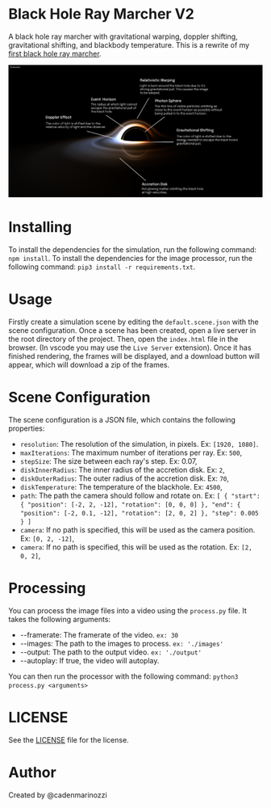 # Black Hole Ray Marcher V2

A black hole ray marcher with gravitational warping, doppler shifting, gravitational shifting, and blackbody temperature. This is a rewrite of my [first black hole ray marcher](https://github.com/cadenmarinozzi/BlackHoleRaytracer).

<img src="assets/INFO.png" />

# Installing

To install the dependencies for the simulation, run the following command: `npm install`.
To install the dependencies for the image processor, run the following command:
`pip3 install -r requirements.txt`.

# Usage

Firstly create a simulation scene by editing the `default.scene.json` with the scene configuration.
Once a scene has been created, open a live server in the root directory of the project.
Then, open the `index.html` file in the browser. (In vscode you may use the `Live Server` extension).
Once it has finished rendering, the frames will be displayed, and a download button will appear, which will download a zip of the frames.

# Scene Configuration

The scene configuration is a JSON file, which contains the following properties:
- `resolution`: The resolution of the simulation, in pixels. Ex: `[1920, 1080]`.
- `maxIterations`: The maximum number of iterations per ray. Ex: `500`,
- `stepSize`: The size between each ray's step. Ex: 0.07,
- `diskInnerRadius`: The inner radius of the accretion disk. Ex: `2`,
- `diskOuterRadius`: The outer radius of the accretion disk. Ex: `70`,
- `diskTemperature`: The temperature of the blackhole. Ex: `4500`,
- `path`: The path the camera should follow and rotate on. Ex: ```[
        {
            "start": {
                "position": [-2, 2, -12],
                "rotation": [0, 0, 0]
            },
            "end": {
                "position": [-2, 0.1, -12],
                "rotation": [2, 0, 2]
            },
            "step": 0.005
        }
    ]```
- `camera`: If no path is specified, this will be used as the camera position. Ex: `[0, 2, -12]`,
- `camera`: If no path is specified, this will be used as the rotation. Ex: `[2, 0, 2]`,

# Processing

You can process the image files into a video using the `process.py` file. It takes the following arguments:

-   --framerate: The framerate of the video. `ex: 30`
-   --images: The path to the images to process. `ex: './images'`
-   --output: The path to the output video. `ex: './output'`
-   --autoplay: If true, the video will autoplay.

You can then run the processor with the following command: `python3 process.py <arguments>`

# LICENSE

See the [LICENSE](LICENSE.md) file for the license.

# Author

Created by @cadenmarinozzi
